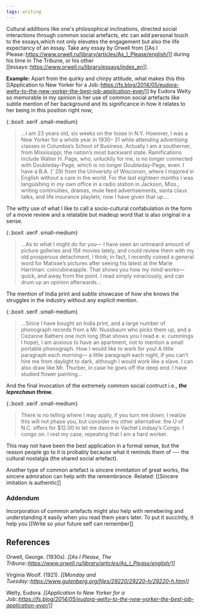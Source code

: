 ```yaml
---
tags: writing
---
```


Cultural additions like one's philosophical inclinations, directed social interactions through common social artefacts, etc can add personal touch to the essays,which not only elevates the engagement but also the life expectancy of an essay. Take any essay by Orwell from [[As I Please::https://www.orwell.ru/library/articles/As_I_Please/english/]] during his time in The Tribune, or his other [[essays::https://www.orwell.ru/library/essays/index_en]].

**Example:** Apart from the quirky and chirpy attitude, what makes this this [[Application to New Yorker for a Job::https://fs.blog/2014/05/eudora-welty-to-the-new-yorker-the-best-job-application-ever/]] by Eudora Welty so memorable in my opinion is her use of common social artefacts like subtle mention of her background and its significance in how it relates to her being in this position right now;

{:.boxit .serif .small-medium}

> ...I am 23 years old, six weeks on the loose in N.Y. However, I was a New Yorker for a whole year in 1930– 31 while attending advertising classes in Columbia’s School of Business. Actually I am a southerner, from Mississippi, the nation’s most backward state. Ramifications include Walter H. Page, who, unluckily for me, is no longer connected with Doubleday-Page, which is no longer Doubleday-Page, even. I have a B.A. (’ 29) from the University of Wisconsin, where I majored in English without a care in the world. For the last eighteen months I was languishing in my own office in a radio station in Jackson, Miss., writing continuities, dramas, mule feed advertisements, santa claus talks, and life insurance playlets; now I have given that up....

The witty use of what I like to call a socio-cultural confabulation in the form of a movie review and a relatable but madeup word that is also original in a sense.

{:.boxit .serif .small-medium}

> ...As to what I might do for you— I have seen an untoward amount of picture galleries and 15¢ movies lately, and could review them with my old prosperous detachment, I think; in fact, I recently coined a general word for Matisse’s pictures after seeing his latest at the Marie Harriman: concubineapple. That shows you how my mind works—quick, and away from the point. I read simply voraciously, and can drum up an opinion afterwards...

The mention of India print and subtle showcase of how she knows the struggles in the industry without any explicit mention.

{:.boxit .serif .small-medium}

> ...Since I have bought an India print, and a large number of phonograph records from a Mr. Nussbaum who picks them up, and a Cezanne Bathers one inch long (that shows you I read e. e. cummings I hope), I am anxious to have an apartment, not to mention a small portable phonograph. How I would like to work for you! A little paragraph each morning— a little paragraph each night, if you can’t hire me from daylight to dark, although I would work like a slave. I can also draw like Mr. Thurber, in case he goes off the deep end. I have studied flower painting...

And the final invocation of the extremely common social contruct i.e., **_the leprechaun throw._**

{:.boxit .serif .small-medium}

> There is no telling where I may apply, if you turn me down; I realize this will not phase you, but consider my other alternative: the U of N.C. offers for \$12.00 to let me dance in Vachel Lindsay’s Congo. I congo on. I rest my case, repeating that I am a hard worker.

This may not have been the best application in a formal sense, but the reason people go to it is probably because what it reminds them of --- the cultural nostalgia (the shared social artefact).

Another type of common artefact is sincere immitation of great works, the sincere admiration can help with the remembrance. Related: [[Sincere imitation is authentic]]

### Addendum

Incorporation of common artefacts might also help with remebering and understanding it easily when you read them years later. To put it succintly, it help you [[Write so your future self can remember]]

## References

Orwell, George. (1930s). _[[As I Please, The Tribune::https://www.orwell.ru/library/articles/As_I_Please/english/]]_

Virginia Woolf. (1921). _[[Monday and Tuesday::https://www.gutenberg.org/files/29220/29220-h/29220-h.htm]]_

Welty, Eudora. _[[Application to New Yorker for a Job::https://fs.blog/2014/05/eudora-welty-to-the-new-yorker-the-best-job-application-ever/]]_
